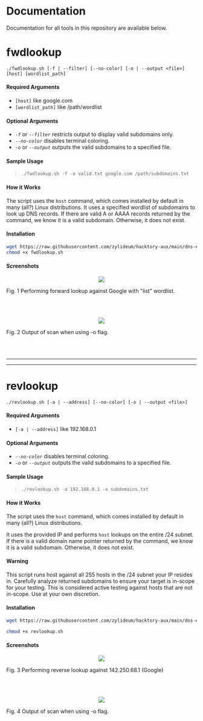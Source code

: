 # Documentation

Documentation for all tools in this repository are available below.

# fwdlookup

`./fwdlookup.sh [-f | --filter] [--no-color] [-o | --output <file>] [host] [wordlist_path]`

#### Required Arguments
- `[host]` like google.com
- `[wordlist_path]` like /path/wordlist

#### Optional Arguments
- *`-f`* or *`--filter`* restricts output to display valid subdomains only.
- *`--no-color`* disables terminal coloring.
- *`-o`* or *`--output`* outputs the valid subdomains to a specified file.

#### Sample Usage

>`./fwdlookup.sh -f -o valid.txt google.com /path/subdomains.txt`

#### How it Works

The script uses the `host` command, which comes installed by default in many (all?) Linux distributions.
It uses a specified wordlist of subdomains to look up DNS records. If there are valid A or AAAA records returned by the command, we know it is a valid subdomain. Otherwise, it does not exist.

#### Installation

```bash
wget https://raw.githubusercontent.com/zylideum/hacktory-aux/main/dns-enumeration/subdomain/host/fwdlookup.sh; 
chmod +x fwdlookup.sh
```

#### Screenshots 

<p align="center">
  <img src="/zylideum/hacktory-aux/dns-enumeration/subdomain/host/readme-imgs/fwdlookup.png" />
  <figcaption>Fig. 1 Performing forward lookup against Google with "list" wordlist.</figcaption>
</p>
<br>
<br>
<p align="center">
  <img src="/zylideum/hacktory-aux/dns-enumeration/subdomain/host/readme-imgs/fwdoutput.png" />
  <figcaption>Fig. 2 Output of scan when using -o flag.</figcaption>
</p>
<br>
<br>

---
---
# revlookup

`./revlookup.sh [-a | --address] [--no-color] [-o | --output <file>]`

#### Required Arguments
- `[-a | --address]` like 192.168.0.1

#### Optional Arguments
- *`--no-color`* disables terminal coloring.
- *`-o`* or *`--output`* outputs the valid subdomains to a specified file.

#### Sample Usage

>`./revlookup.sh -a 192.168.0.1 -o subdomains.txt`

#### How it Works

The script uses the `host` command, which comes installed by default in many (all?) Linux distributions.

It uses the provided IP and performs `host` lookups on the entire /24 subnet. If there is a valid domain name pointer returned by the command, we know it is a valid subdomain. Otherwise, it does not exist.

#### Warning

This script runs host against all 255 hosts in the /24 subnet your IP resides in. Carefully analyze returned subdomains to ensure your target is in-scope for your testing. This is considered active testing against hosts that are not in-scope. Use at your own discretion.

#### Installation

```bash
wget https://raw.githubusercontent.com/zylideum/hacktory-aux/main/dns-enumeration/subdomain/host/revlookup.sh;

chmod +x revlookup.sh
```

#### Screenshots

<p align="center">
  <img src="/zylideum/hacktory-aux/dns-enumeration/subdomain/host/readme-imgs/revlookup.png" />
  <figcaption>Fig. 3 Performing reverse lookup against 142.250.68.1 (Google)</figcaption>
</p>
<br>
<br>
<p align="center">
  <img src="/zylideum/hacktory-aux/dns-enumeration/subdomain/host/readme-imgs/revoutput.png" />
  <figcaption>Fig. 4 Output of scan when using -o flag.</figcaption>
</p>
<br>
<br>
